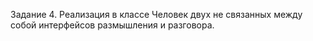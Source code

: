 Задание 4. Реализация в классе Человек двух не связанных между собой интерфейсов размышления и разговора.
